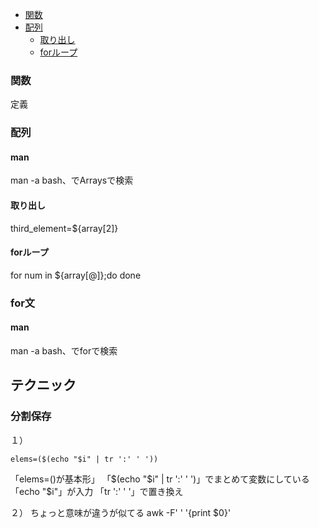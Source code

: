 - [関数](#関数)
- [配列](#配列)
  - [取り出し](#取り出し)
  - [forループ](#forループ)

### 関数
定義

### 配列
#### man
man -a bash、でArraysで検索

#### 取り出し
third_element=${array[2]}

#### forループ
for num in ${array[@]};do
done

### for文
#### man
man -a bash、でforで検索

## テクニック
### 分割保存
１）
```
elems=($(echo "$i" | tr ':' ' '))
```
「elems=()が基本形」
「$(echo "$i" | tr ':' ' ')」でまとめて変数にしている
「echo "$i"」が入力
「tr ':' ' '」で置き換え

２）
ちょっと意味が違うが似てる
awk -F' ' '{print $0}'
